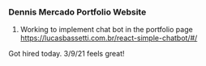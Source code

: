 ### Dennis Mercado Portfolio Website ###

1. Working to implement chat bot in the portfolio page
https://lucasbassetti.com.br/react-simple-chatbot/#/

Got hired today. 3/9/21 feels great!
